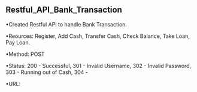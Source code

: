 ## Restful_API_Bank_Transaction ##

•Created Restful API to handle Bank Transaction.

•Reources: Register, Add Cash, Transfer Cash, Check Balance, Take Loan, Pay Loan.

•Method: POST

•Status: 200 - Successful, 301 - Invalid Username, 302 - Invalid Password, 303 - Running out of Cash, 304 - 

•URL: 
